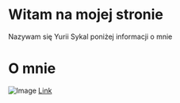 #  Witam na mojej stronie 

Nazywam się Yurii Sykal poniżej informacji o mnie  

# O mnie

![Image](https://www.google.com/url?sa=i&url=https%3A%2F%2Fwww.bbc.com%2Frussian%2Ffeatures-56028302&psig=AOvVaw3SEzwNz8TKdUWBGnhCH_SP&ust=1623920333229000&source=images&cd=vfe&ved=0CAIQjRxqFwoTCJDl1ebkm_ECFQAAAAAdAAAAABAN)
[Link](https://github.com/yura183/yura/edit/gh-pages/O%20MNIE.md)


